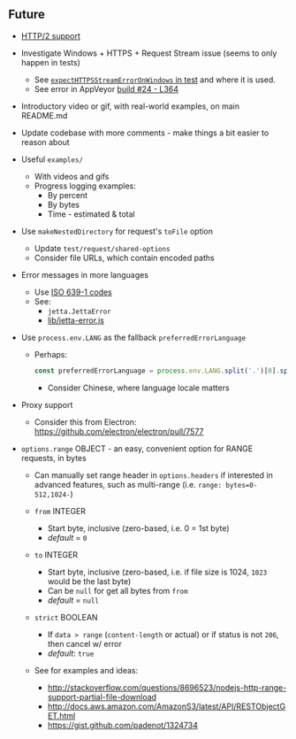 ## Future
  - [HTTP/2 support](https://nodejs.org/api/http2.html)

  - Investigate Windows + HTTPS + Request Stream issue (seems to only happen in tests)
    - See [`expectHTTPSStreamErrorOnWindows` in test](https://github.com/AltusAero/jetta/blob/55a202594a148bb815e19d715723bbfb50dd1dfa/test/request/http-protocols/index.js#L16) and where it is used.
    - See error in AppVeyor [build #24 - L364](https://ci.appveyor.com/project/DanielBankhead/jetta/build/24-staging/job/v1hmrj792f0sovu5#L364)

  - Introductory video or gif, with real-world examples, on main README.md

  - Update codebase with more comments - make things a bit easier to reason about

  - Useful `examples/`
    - With videos and gifs
    - Progress logging examples:
      - By percent
      - By bytes
      - Time - estimated & total

  - Use `makeNestedDirectory` for request's `toFile` option
    - Update `test/request/shared-options`
    - Consider file URLs, which contain encoded paths

  - Error messages in more languages
    - Use [ISO 639-1 codes](https://en.wikipedia.org/wiki/List_of_ISO_639-1_codes)
    - See:
      - `jetta.JettaError`
      - [lib/jetta-error.js](lib/jetta-error.js)

  - Use `process.env.LANG` as the fallback `preferredErrorLanguage`
    - Perhaps:
      ```js
      const preferredErrorLanguage = process.env.LANG.split('.')[0].split('_')[0]
      ```
      - Consider Chinese, where language locale matters

  - Proxy support
    - Consider this from Electron: https://github.com/electron/electron/pull/7577

  - `options.range` OBJECT - an easy, convenient option for RANGE requests, in bytes
    - Can manually set range header in `options.headers` if interested in advanced features, such as multi-range (i.e. `range: bytes=0-512,1024-`)

    - `from` INTEGER
      - Start byte, inclusive (zero-based, i.e. 0 = 1st byte)
      - _default_ = `0`
    - `to` INTEGER
      - Start byte, inclusive (zero-based, i.e. if file size is 1024, `1023` would be the last byte)
      - Can be `null` for get all bytes from `from`
      - _default_ = `null`
    - `strict` BOOLEAN
      - If `data > range` (`content-length` or actual) or if status is not `206`, then cancel w/ error
      - _default_: `true`

    - See for examples and ideas:
      - http://stackoverflow.com/questions/8696523/nodejs-http-range-support-partial-file-download
      - http://docs.aws.amazon.com/AmazonS3/latest/API/RESTObjectGET.html
      - https://gist.github.com/padenot/1324734
